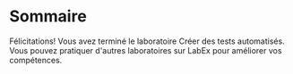 # Sommaire

Félicitations! Vous avez terminé le laboratoire Créer des tests automatisés. Vous pouvez pratiquer d'autres laboratoires sur LabEx pour améliorer vos compétences.
